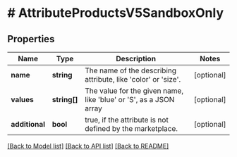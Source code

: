 # # AttributeProductsV5SandboxOnly

## Properties

Name | Type | Description | Notes
------------ | ------------- | ------------- | -------------
**name** | **string** | The name of the describing attribute, like &#39;color&#39; or &#39;size&#39;. | [optional]
**values** | **string[]** | The value for the given name, like &#39;blue&#39; or &#39;S&#39;, as a JSON array | [optional]
**additional** | **bool** | true, if the attribute is not defined by the marketplace. | [optional]

[[Back to Model list]](../../README.md#models) [[Back to API list]](../../README.md#endpoints) [[Back to README]](../../README.md)
